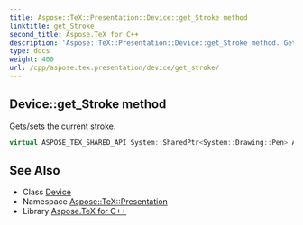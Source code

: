 ```yaml
---
title: Aspose::TeX::Presentation::Device::get_Stroke method
linktitle: get_Stroke
second_title: Aspose.TeX for C++
description: 'Aspose::TeX::Presentation::Device::get_Stroke method. Gets/sets the current stroke in C++.'
type: docs
weight: 400
url: /cpp/aspose.tex.presentation/device/get_stroke/
---
```

## Device::get_Stroke method


Gets/sets the current stroke.

```cpp
virtual ASPOSE_TEX_SHARED_API System::SharedPtr<System::Drawing::Pen> Aspose::TeX::Presentation::Device::get_Stroke()
```




## See Also

* Class [Device](../)
* Namespace [Aspose::TeX::Presentation](../../)
* Library [Aspose.TeX for C++](../../../)
